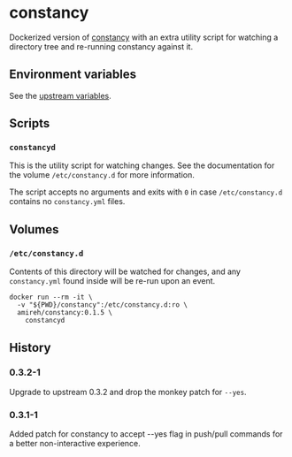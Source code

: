 # constancy

Dockerized version of [constancy][constancy] with an extra utility script
for watching a directory tree and re-running constancy against it.

## Environment variables

See the [upstream variables][constancy-env]. 

## Scripts

### `constancyd`

This is the utility script for watching changes. See the documentation for
the volume `/etc/constancy.d` for more information.

The script accepts no arguments and exits with `0` in case `/etc/constancy.d`
contains no `constancy.yml` files.

## Volumes

### `/etc/constancy.d`

Contents of this directory will be watched for changes, and any `constancy.yml`
found inside will be re-run upon an event.

    docker run --rm -it \
      -v "${PWD}/constancy":/etc/constancy.d:ro \
      amireh/constancy:0.1.5 \
        constancyd

## History

### 0.3.2-1

Upgrade to upstream 0.3.2 and drop the monkey patch for `--yes`.

### 0.3.1-1

Added patch for constancy to accept --yes flag in push/pull commands
for a better non-interactive experience.

[constancy]: https://github.com/daveadams/constancy
[constancy-env]: https://github.com/daveadams/constancy#environment-configuration
